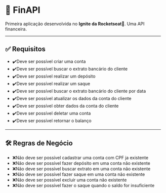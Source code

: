 # 🏦 FinAPI

Primeira aplicação desenvolvida no **Ignite da Rocketseat**🚀. Uma API financeira.

---

## ✅️ Requisitos

- ✔️Deve ser possível criar uma conta
- ✔️Deve ser possível buscar o extrato bancário do cliente
- ✔️Deve ser possível realizar um depósito
- ✔️Deve ser possível realizar um saque
- ✔️Deve ser possível buscar o extrato bancário do cliente por data
- ✔️Deve ser possível atualizar os dados da conta do cliente
- ✔️Deve ser possível obter dados da conta do cliente
- ✔️Deve ser possível deletar uma conta
- ✔️Deve ser possível retornar o balanço

---

## 🛠️ Regras de Negócio

- ❌️Não deve ser possível cadastrar uma conta com CPF ja existente
- ❌️Não deve ser possível fazer depósito  em uma conta não existente
- ❌️Não deve ser possível buscar extrato em uma conta não existente
- ❌️Não deve ser possível fazer saque em uma conta não existente
- ❌️Não deve ser possível excluir uma conta não existente
- ❌️Não deve ser possível fazer o saque quando o saldo for insuficiente
